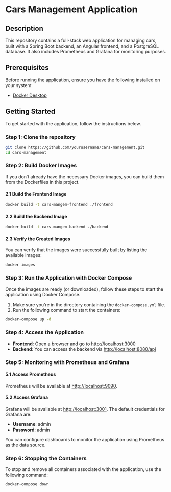 
# Cars Management Application

## Description

This repository contains a full-stack web application for managing cars, built with a Spring Boot backend, an Angular frontend, and a PostgreSQL database. It also includes Prometheus and Grafana for monitoring purposes.

## Prerequisites

Before running the application, ensure you have the following installed on your system:

- [Docker Desktop](https://docs.docker.com/desktop/install/windows-install/)

## Getting Started

To get started with the application, follow the instructions below.

### Step 1: Clone the repository

```bash
git clone https://github.com/yourusername/cars-management.git
cd cars-management
```

### Step 2: Build Docker Images

If you don’t already have the necessary Docker images, you can build them from the Dockerfiles in this project.

#### 2.1 Build the Frontend Image

```bash
docker build -t cars-mangem-frontend ./frontend
```

#### 2.2 Build the Backend Image

```bash
docker build -t cars-mangem-backend ./backend
```

#### 2.3 Verify the Created Images

You can verify that the images were successfully built by listing the available images:

```bash
docker images
```

### Step 3: Run the Application with Docker Compose

Once the images are ready (or downloaded), follow these steps to start the application using Docker Compose.

1. Make sure you're in the directory containing the `docker-compose.yml` file.
2. Run the following command to start the containers:

```bash
docker-compose up -d
```

### Step 4: Access the Application

- **Frontend**: Open a browser and go to [http://localhost:3000](http://localhost:3000)
- **Backend**: You can access the backend via [http://localhost:8080/api](http://localhost:8080/api)

### Step 5: Monitoring with Prometheus and Grafana

#### 5.1 Access Prometheus

Prometheus will be available at [http://localhost:9090](http://localhost:9090).

#### 5.2 Access Grafana

Grafana will be available at [http://localhost:3001](http://localhost:3001). The default credentials for Grafana are:

- **Username**: admin
- **Password**: admin

You can configure dashboards to monitor the application using Prometheus as the data source.

### Step 6: Stopping the Containers

To stop and remove all containers associated with the application, use the following command:

```bash
docker-compose down
```
